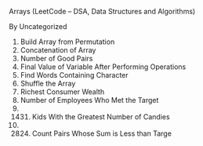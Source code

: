 Arrays (LeetCode – DSA, Data Structures and Algorithms)

By
Uncategorized

1.  Build Array from Permutation
2.  Concatenation of Array
3.  Number of Good Pairs
4.  Final Value of Variable After Performing Operations
5.  Find Words Containing Character
6.  Shuffle the Array
7.  Richest Consumer Wealth
8.  Number of Employees Who Met the Target
9.  1431. Kids With the Greatest Number of Candies
10. 2824. Count Pairs Whose Sum is Less than Targe
